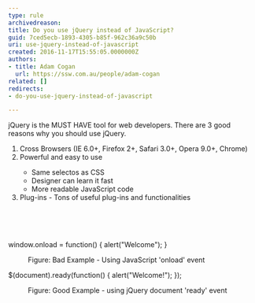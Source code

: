 ```yaml
---
type: rule
archivedreason: 
title: Do you use jQuery instead of JavaScript?
guid: 7ced5ecb-1893-4305-b85f-962c36a9c50b
uri: use-jquery-instead-of-javascript
created: 2016-11-17T15:55:05.0000000Z
authors:
- title: Adam Cogan
  url: https://ssw.com.au/people/adam-cogan
related: []
redirects:
- do-you-use-jquery-instead-of-javascript

---
```



<p>jQuery is the MUST HAVE tool for web developers. There are 3 good reasons why you should use jQuery.</p><ol><li>Cross Browsers (IE 6.0+, Firefox 2+, Safari 3.0+, Opera 9.0+, Chrome)</li><li>Powerful and easy to use</li><ul><li>Same selectos as CSS</li><li>Designer can learn it fast</li><li>More readable JavaScript code</li></ul><li>Plug-ins - Tons of useful plug-ins and functionalities​<br></li></ol><br>
<br><excerpt class='endintro'></excerpt><br>
<p class="ssw15-rteElement-CodeArea">​window.onload = function() &#123; alert(&quot;Welcome&quot;); &#125; 
   <br></p><dd class="ssw15-rteElement-FigureBad">Figure&#58; Bad Example - Using JavaScript 'onload' event<br></dd>
<p class="ssw15-rteElement-CodeArea">$(document).ready(function() &#123; alert(&quot;Welcome!&quot;); &#125;); </p><dd class="ssw15-rteElement-FigureGood">Figure&#58; Good Example - using jQuery document 'ready' event​<br></dd>


